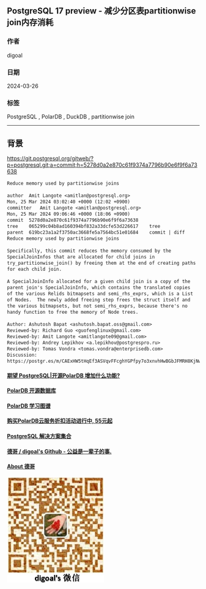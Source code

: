 ## PostgreSQL 17 preview - 减少分区表partitionwise join内存消耗      
                                                                                
### 作者                                                                                
digoal                                                                                
                                                                                
### 日期                                                                                
2024-03-26                                                                         
                                                                                
### 标签                                                                                
PostgreSQL , PolarDB , DuckDB , partitionwise join  	                
                                                                                
----                                                                                
                                                                                
## 背景   
https://git.postgresql.org/gitweb/?p=postgresql.git;a=commit;h=5278d0a2e870c61f9374a7796b90e6f9f6a73638  
```  
Reduce memory used by partitionwise joins  
  
author	Amit Langote <amitlan@postgresql.org>	  
Mon, 25 Mar 2024 03:02:40 +0000 (12:02 +0900)  
committer	Amit Langote <amitlan@postgresql.org>	  
Mon, 25 Mar 2024 09:06:46 +0000 (18:06 +0900)  
commit	5278d0a2e870c61f9374a7796b90e6f9f6a73638  
tree	065299c04b8ad160394bf832a33dcfe53d226617	tree  
parent	619bc23a1a2f3750ac3668fe5a7564bc51e01684	commit | diff  
Reduce memory used by partitionwise joins  
  
Specifically, this commit reduces the memory consumed by the  
SpecialJoinInfos that are allocated for child joins in  
try_partitionwise_join() by freeing them at the end of creating paths  
for each child join.  
  
A SpecialJoinInfo allocated for a given child join is a copy of the  
parent join's SpecialJoinInfo, which contains the translated copies  
of the various Relids bitmapsets and semi_rhs_exprs, which is a List  
of Nodes.  The newly added freeing step frees the struct itself and  
the various bitmapsets, but not semi_rhs_exprs, because there's no  
handy function to free the memory of Node trees.  
  
Author: Ashutosh Bapat <ashutosh.bapat.oss@gmail.com>  
Reviewed-by: Richard Guo <guofenglinux@gmail.com>  
Reviewed-by: Amit Langote <amitlangote09@gmail.com>  
Reviewed-by: Andrey Lepikhov <a.lepikhov@postgrespro.ru>  
Reviewed-by: Tomas Vondra <tomas.vondra@enterprisedb.com>  
Discussion: https://postgr.es/m/CAExHW5tHqEf3ASVqvFFcghYGPfpy7o3xnvhHwBGbJFMRH8KjNw@mail.gmail.com  
```  
  
  
#### [期望 PostgreSQL|开源PolarDB 增加什么功能?](https://github.com/digoal/blog/issues/76 "269ac3d1c492e938c0191101c7238216")
  
  
#### [PolarDB 开源数据库](https://openpolardb.com/home "57258f76c37864c6e6d23383d05714ea")
  
  
#### [PolarDB 学习图谱](https://www.aliyun.com/database/openpolardb/activity "8642f60e04ed0c814bf9cb9677976bd4")
  
  
#### [购买PolarDB云服务折扣活动进行中, 55元起](https://www.aliyun.com/activity/new/polardb-yunparter?userCode=bsb3t4al "e0495c413bedacabb75ff1e880be465a")
  
  
#### [PostgreSQL 解决方案集合](../201706/20170601_02.md "40cff096e9ed7122c512b35d8561d9c8")
  
  
#### [德哥 / digoal's Github - 公益是一辈子的事.](https://github.com/digoal/blog/blob/master/README.md "22709685feb7cab07d30f30387f0a9ae")
  
  
#### [About 德哥](https://github.com/digoal/blog/blob/master/me/readme.md "a37735981e7704886ffd590565582dd0")
  
  
![digoal's wechat](../pic/digoal_weixin.jpg "f7ad92eeba24523fd47a6e1a0e691b59")
  
